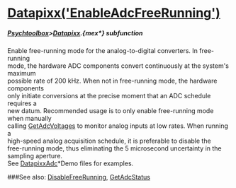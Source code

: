 # [Datapixx('EnableAdcFreeRunning')](Datapixx-EnableAdcFreeRunning) 
##### [Psychtoolbox](Psychtoolbox)>[Datapixx](Datapixx).{mex*} subfunction


Enable free-running mode for the analog-to-digital converters. In free-running  
mode, the hardware ADC components convert continuously at the system's maximum  
possible rate of 200 kHz. When not in free-running mode, the hardware components  
only initiate conversions at the precise moment that an ADC schedule requires a  
new datum. Recommended usage is to only enable free-running mode when manually  
calling [GetAdcVoltages](GetAdcVoltages) to monitor analog inputs at low rates. When running a  
high-speed analog acquisition schedule, it is preferable to disable the  
free-running mode, thus eliminating the 5 microsecond uncertainty in the  
sampling aperture.  
See [DatapixxAdc](DatapixxAdc)\*Demo files for examples.  
  


###See also:
[DisableFreeRunning](Datapixx-DisableFreeRunning), [GetAdcStatus](Datapixx-GetAdcStatus)
